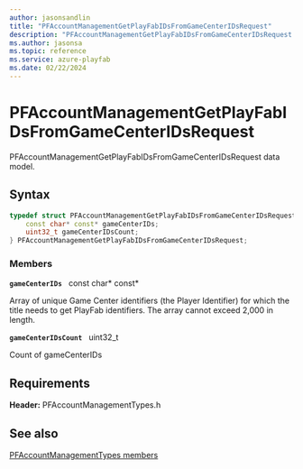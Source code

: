 ```yaml
---
author: jasonsandlin
title: "PFAccountManagementGetPlayFabIDsFromGameCenterIDsRequest"
description: "PFAccountManagementGetPlayFabIDsFromGameCenterIDsRequest data model."
ms.author: jasonsa
ms.topic: reference
ms.service: azure-playfab
ms.date: 02/22/2024
---
```


# PFAccountManagementGetPlayFabIDsFromGameCenterIDsRequest  

PFAccountManagementGetPlayFabIDsFromGameCenterIDsRequest data model.  

## Syntax  
  
```cpp
typedef struct PFAccountManagementGetPlayFabIDsFromGameCenterIDsRequest {  
    const char* const* gameCenterIDs;  
    uint32_t gameCenterIDsCount;  
} PFAccountManagementGetPlayFabIDsFromGameCenterIDsRequest;  
```
  
### Members  
  
**`gameCenterIDs`** &nbsp; const char* const*  
  
Array of unique Game Center identifiers (the Player Identifier) for which the title needs to get PlayFab identifiers. The array cannot exceed 2,000 in length.
  
**`gameCenterIDsCount`** &nbsp; uint32_t  
  
Count of gameCenterIDs
  
  
## Requirements  
  
**Header:** PFAccountManagementTypes.h
  
## See also  
[PFAccountManagementTypes members](../pfaccountmanagementtypes_members.md)  

  
  

